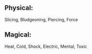 ## Physical:

Slicing, Bludgeoning, Piercing, Force

## Magical:

Heat, Cold, Shock, Electric, Mental, Toxic